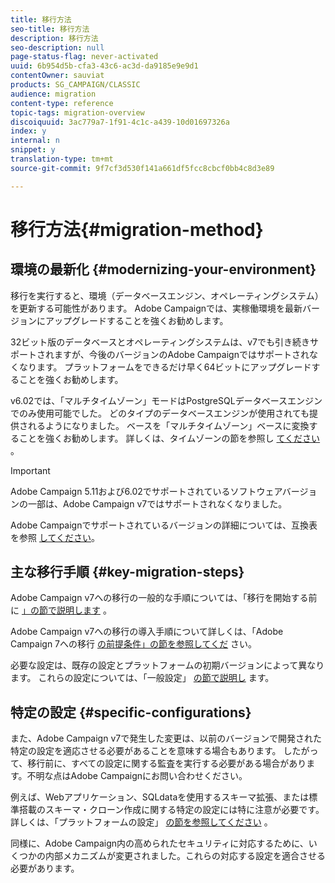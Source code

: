 ```yaml
---
title: 移行方法
seo-title: 移行方法
description: 移行方法
seo-description: null
page-status-flag: never-activated
uuid: 6b954d5b-cfa3-43c6-ac3d-da9185e9e9d1
contentOwner: sauviat
products: SG_CAMPAIGN/CLASSIC
audience: migration
content-type: reference
topic-tags: migration-overview
discoiquuid: 3ac779a7-1f91-4c1c-a439-10d01697326a
index: y
internal: n
snippet: y
translation-type: tm+mt
source-git-commit: 9f7cf3d530f141a661df5fcc8cbcf0bb4c8d3e89

---
```



# 移行方法{#migration-method}

## 環境の最新化 {#modernizing-your-environment}

移行を実行すると、環境（データベースエンジン、オペレーティングシステム）を更新する可能性があります。 Adobe Campaignでは、実稼働環境を最新バージョンにアップグレードすることを強くお勧めします。

32ビット版のデータベースとオペレーティングシステムは、v7でも引き続きサポートされますが、今後のバージョンのAdobe Campaignではサポートされなくなります。 プラットフォームをできるだけ早く64ビットにアップグレードすることを強くお勧めします。

v6.02では、「マルチタイムゾーン」モードはPostgreSQLデータベースエンジンでのみ使用可能でした。 どのタイプのデータベースエンジンが使用されても提供されるようになりました。 ベースを「マルチタイムゾーン」ベースに変換することを強くお勧めします。 詳しくは、タイムゾーンの節を参照し [てください](../../migration/using/general-configurations.md#time-zones) 。

>[!IMPORTANT]
>
>Adobe Campaign 5.11および6.02でサポートされているソフトウェアバージョンの一部は、Adobe Campaign v7ではサポートされなくなりました。
>
>Adobe Campaignでサポートされているバージョンの詳細については、互換表を参照 [してください](https://helpx.adobe.com/campaign/kb/compatibility-matrix.html)。

## 主な移行手順 {#key-migration-steps}

Adobe Campaign v7への移行の一般的な手順については、「移行を開始する前に [」の節で説明します](../../migration/using/before-starting-migration.md) 。

Adobe Campaign v7への移行の導入手順について詳しくは、「Adobe Campaign 7への移行 [の前提条件」の節を参照してくだ](../../migration/using/prerequisites-for-migration-to-adobe-campaign-7.md) さい。

必要な設定は、既存の設定とプラットフォームの初期バージョンによって異なります。 これらの設定については、「一般設定」 [の節で説明し](../../migration/using/general-configurations.md) ます。

## 特定の設定 {#specific-configurations}

また、Adobe Campaign v7で発生した変更は、以前のバージョンで開発された特定の設定を適応させる必要があることを意味する場合もあります。 したがって、移行前に、すべての設定に関する監査を実行する必要がある場合があります。不明な点はAdobe Campaignにお問い合わせください。

例えば、Webアプリケーション、SQLdataを使用するスキーマ拡張、または標準搭載のスキーマ・クローン作成に関する特定の設定には特に注意が必要です。 詳しくは、「プラットフォームの設定」 [の節を参照してください](../../migration/using/configuring-your-platform.md) 。

同様に、Adobe Campaign内の高められたセキュリティに対応するために、いくつかの内部メカニズムが変更されました。これらの対応する設定を適合させる必要があります。
